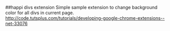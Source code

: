 ##happi divs extension
Simple sample extension to change background color for all divs in current page.
http://code.tutsplus.com/tutorials/developing-google-chrome-extensions--net-33076
